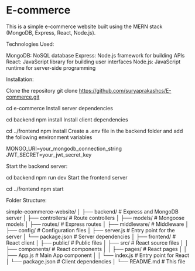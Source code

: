 # E-commerce

This is a simple e-commerce website built using the MERN stack (MongoDB, Express, React, Node.js).


Technologies Used:

MongoDB: NoSQL database
Express: Node.js framework for building APIs
React: JavaScript library for building user interfaces
Node.js: JavaScript runtime for server-side programming


Installation:


Clone the repository
git clone https://github.com/suryaprakashcs/E-commerce.git

cd e-commerce
Install server dependencies

cd backend
npm install
Install client dependencies

cd ../frontend
npm install
Create a .env file in the backend folder and add the following environment variables

MONGO_URI=your_mongodb_connection_string
JWT_SECRET=your_jwt_secret_key


Start the backend server:



cd backend
npm run dev
Start the frontend server

cd ../frontend
npm start


Folder Structure:


simple-ecommerce-website/
│
├── backend/                # Express and MongoDB server
│   ├── controllers/        # Route controllers
│   ├── models/             # Mongoose models
│   ├── routes/             # Express routes
│   ├── middleware/         # Middleware
│   ├── config/             # Configuration files
│   ├── server.js           # Entry point for the server
│   └── package.json        # Server dependencies
│
├── frontend/               # React client
│   ├── public/             # Public files
│   ├── src/                # React source files
│   │   ├── components/     # React components
│   │   ├── pages/          # React pages
│   │   ├── App.js          # Main App component
│   │   └── index.js        # Entry point for React
│   └── package.json        # Client dependencies
│
└── README.md               # This file



